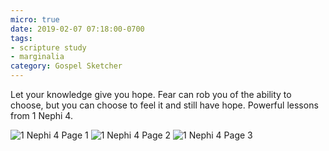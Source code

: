 ```yaml
---
micro: true
date: 2019-02-07 07:18:00-0700
tags:
- scripture study
- marginalia
category: Gospel Sketcher
---
```


Let your knowledge give you hope. Fear can rob you of the ability to choose, but you can choose to feel it and still have hope. Powerful lessons from 1 Nephi 4.

<img src="https://media.bennorris.org/images/gospelsketcher/uploads/2019/fc2180f480.jpg" alt="1 Nephi 4 Page 1" /> <img src="https://media.bennorris.org/images/gospelsketcher/uploads/2019/73aa8f69ed.jpg" alt="1 Nephi 4 Page 2" /> <img src="https://media.bennorris.org/images/gospelsketcher/uploads/2019/b47bfa4278.jpg" alt="1 Nephi 4 Page 3" />